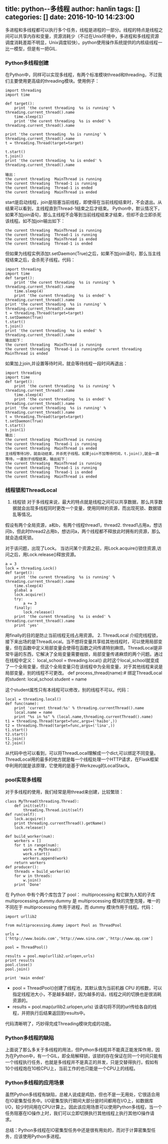 title: python--多线程
author: hanlin
tags: []
categories: []
date: 2016-10-10 14:23:00
---
多进程和多线程都可以执行多个任务，线程是进程的一部分。线程的特点是线程之间可以共享内存和变量，资源消耗少（不过在Unix环境中，多进程和多线程资源调度消耗差距不明显，Unix调度较快）。python使用操作系统提供的内核级线程一比一模型，但是有一把GIL.

### Python多线程创建
在Python中，同样可以实现多线程，有两个标准模块thread和threading，不过我们主要使用更高级的threading模块。使用例子：
```
import threading
import time
 
def target():
    print 'the curent threading  %s is running' % threading.current_thread().name
    time.sleep(1)
    print 'the curent threading  %s is ended' % threading.current_thread().name
 
print 'the curent threading  %s is running' % threading.current_thread().name
t = threading.Thread(target=target)
 
t.start()
t.join()
print 'the curent threading  %s is ended' % threading.current_thread().name
 
输出：
the curent threading  MainThread is running
the curent threading  Thread-1 is running
the curent threading  Thread-1 is ended
the curent threading  MainThread is ended
```
start是启动线程，join是阻塞当前线程，即使得在当前线程结束时，不会退出。从结果可以看到，主线程直到Thread-1结束之后才结束。
Python中，默认情况下，如果不加join语句，那么主线程不会等到当前线程结束才结束，但却不会立即杀死该线程。如不加join输出如下：
```
the curent threading  MainThread is running
the curent threading  Thread-1 is running
the curent threading  MainThread is ended
the curent threading  Thread-1 is ended
```
但如果为线程实例添加t.setDaemon(True)之后，如果不加join语句，那么当主线程结束之后，会杀死子线程。代码：
```
import threading
import time
def target():
    print 'the curent threading  %s is running' % threading.current_thread().name
    time.sleep(4)
    print 'the curent threading  %s is ended' % threading.current_thread().name
print 'the curent threading  %s is running' % threading.current_thread().name
t = threading.Thread(target=target)
t.setDaemon(True)
t.start()
t.join()
print 'the curent threading  %s is ended' % threading.current_thread().name
输出如下：
the curent threading  MainThread is running
the curent threading  Thread-1 is runningthe curent threading  MainThread is ended
```
如果加上join,并设置等待时间，就会等待线程一段时间再退出：
```
import threading
import time
def target():
    print 'the curent threading  %s is running' % threading.current_thread().name
    time.sleep(4)
    print 'the curent threading  %s is ended' % threading.current_thread().name
print 'the curent threading  %s is running' % threading.current_thread().name
t = threading.Thread(target=target)
t.setDaemon(True)
t.start()
t.join(1)
输出：
the curent threading  MainThread is running
the curent threading  Thread-1 is running
the curent threading  MainThread is ended
主线程等待1秒，就自动结束，并杀死子线程。如果join不加等待时间，t.join(),就会一直等待，一直到子线程结束，输出如下：
the curent threading  MainThread is running
the curent threading  Thread-1 is running
the curent threading  Thread-1 is ended
the curent threading  MainThread is ended
```
### 线程锁和ThreadLocal
1. 线程锁
对于多线程来说，最大的特点就是线程之间可以共享数据，那么共享数据就会出现多线程同时更改一个变量，使用同样的资源，而出现死锁、数据错乱等情况。

假设有两个全局资源，a和b，有两个线程thread1，thread2. thread1占用a，想访问b，但此时thread2占用b，想访问a，两个线程都不释放此时拥有的资源，那么就会造成死锁。

对于该问题，出现了Lock。 当访问某个资源之前，用Lock.acquire()锁住资源,访问之后，用Lock.release()释放资源。
```
a = 3
lock = threading.Lock()
def target():
    print 'the curent threading  %s is running' % threading.current_thread().name
    time.sleep(4)
    global a
    lock.acquire()
    try:
        a += 3
    finally:
        lock.release()
    print 'the curent threading  %s is ended' % threading.current_thread().name
    print 'yes'
```
用finally的目的是防止当前线程无线占用资源。
2. ThreadLocal
介绍完线程锁，接下来出场的是ThreadLocal。当不想将变量共享给其他线程时，可以使用局部变量，但在函数中定义局部变量会使得在函数之间传递特别麻烦。ThreadLocal是非常牛逼的东西，它解决了全局变量需要枷锁，局部变量传递麻烦的两个问题。通过在线程中定义：
local_school = threading.local()
此时这个local_school就变成了一个全局变量，但这个全局变量只在该线程中为全局变量，对于其他线程来说是局部变量，别的线程不可更改。 def process_thread(name):# 绑定ThreadLocal的student: local_school.student = name

这个student属性只有本线程可以修改，别的线程不可以。代码：
```
local = threading.local()
def func(name):
    print 'current thread:%s' % threading.currentThread().name
    local.name = name
    print "%s in %s" % (local.name,threading.currentThread().name)
t1 = threading.Thread(target=func,args=('haibo',))
t2 = threading.Thread(target=func,args=('lina',))
t1.start()
t2.start()
t1.join()
t2.join()
```
从代码中也可以看到，可以将ThreadLocal理解成一个dict,可以绑定不同变量。
ThreadLocal用的最多的地方就是每一个线程处理一个HTTP请求，在Flask框架中利用的就是该原理，它使用的是基于Werkzeug的LocalStack。
### pool实现多线程
对于多线程的使用，我们经常是用thread来创建，比较繁琐：
```
class MyThread(threading.Thread):
    def init(self):
        threading.Thread.init(self)
def run(self):
    lock.acquire()
    print threading.currentThread().getName()
    lock.release()
 
def build_worker(num):
    workers = []
    for t in range(num):
        work = MyThread()
        work.start()
        workers.append(work)
    return workers
def producer():
    threads = build_worker(4)
    for w in threads:
        w.join()
    print 'Done'
```
在 Python 中有个两个库包含了 pool： multiprocessing 和它鲜为人知的子库 multiprocessing.dummy.dummy 是 multiprocessing 模块的完整克隆，唯一的不同在于 multiprocessing 作用于进程，而 dummy 模块作用于线程。代码：
```
import urllib2
 
from multiprocessing.dummy import Pool as ThreadPool
 
urls = ['http://www.baidu.com','http://www.sina.com','http://www.qq.com']
 
pool = ThreadPool()
 
results = pool.map(urllib2.urlopen,urls)
print results
pool.close()
pool.join()
 
print 'main ended'
```
- pool = ThreadPool()创建了线程池，其默认值为当前机器 CPU 的核数，可以指定线程池大小，不是越多越好，因为越多的话，线程之间的切换也是很消耗资源的。
- results = pool.map(urllib2.urlopen,urls) 该语句将不同的url传给各自的线程，并把执行后结果返回到results中。

代码清晰明了，巧妙得完成Threading模块完成的功能。
### Python多线程的缺陷
上面说了那么多关于多线程的用法，但Python多线程并不能真正能发挥作用，因为在Python中，有一个GIL，即全局解释锁，该锁的存在保证在同一个时间只能有一个线程执行任务，也就是多线程并不是真正的并发，只是交替得执行。假如有10个线程炮在10核CPU上，当前工作的也只能是一个CPU上的线程。
### Python多线程的应用场景
虽然Python多线程有缺陷，总被人说成是鸡肋，但也不是一无用处，它很适合用在IO密集型任务中。I/O密集型执行期间大部分是时间都用在I/O上，如数据库I/O，较少时间用在CPU计算上。因此该应用场景可以使用Python多线程，当一个任务阻塞在IO操作上时，我们可以立即切换执行其他线程上执行其他IO操作请求。

总结：Python多线程在IO密集型任务中还是很有用处的，而对于计算密集型任务，应该使用Python多进程。

